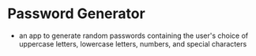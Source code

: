 # Password Generator

- an app to generate random passwords containing the user's choice of uppercase letters, lowercase letters, numbers, and special characters
